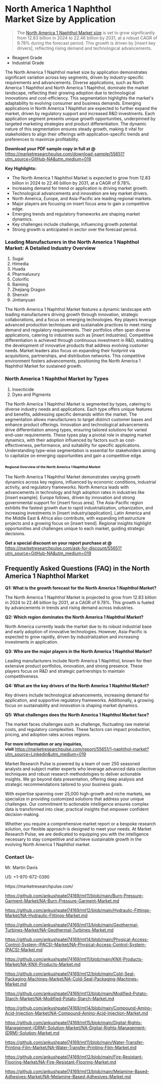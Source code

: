 <h1>North America 1 Naphthol Market&nbsp;Size by Application</h1><blockquote><p>The <a href="https://marketresearchpulse.com/download-sample/55651?utm_source=GitHub-NA&amp;utm_medium=019">North America 1 Naphthol Market size</a> is set to grow significantly from 12.83 billion in 2024 to 22.46 billion by 2031, at a robust CAGR of 9.78% during the forecast period. This growth is driven by [insert key drivers], reflecting rising demand and technological advancements.</p></blockquote><ul><li>Reagent Grade<li> Industrial Grade</li></ul><p>The North America 1 Naphthol market size by application demonstrates significant variation across key segments, driven by industry-specific requirements and advancements. Diverse applications, such as North America 1 Naphthol and North America 1 Naphthol, dominate the market landscape, reflecting their growing adoption due to technological innovations and cost-efficiency. This segmentation highlights the market's adaptability to evolving consumer and business demands. Emerging applications in North America 1 Naphthol are expected to further expand the market, driven by regulatory support and increased R&D investments. Each application segment presents unique growth opportunities, underpinned by targeted marketing strategies and product differentiation. The dynamic nature of this segmentation ensures steady growth, making it vital for stakeholders to align their offerings with application-specific trends and preferences to maximize profitability.</p><p><strong>Download your PDF sample copy in full at @ </strong><a href="https://marketresearchpulse.com/download-sample/55651?utm_source=GitHub-NA&amp;utm_medium=019">https://marketresearchpulse.com/download-sample/55651?utm_source=GitHub-NA&amp;utm_medium=019</a></p><p><strong>Key Highlights: </strong></p><ul><li>The North America 1 Naphthol Market is expected to grow from 12.83 billion in 2024 to 22.46 billion by 2031, at a CAGR of 9.78%.</li><li>Increasing demand for trend or application is driving market growth.</li><li>Technological advancements and innovation are key market drivers.</li><li>North America, Europe, and Asia-Pacific are leading regional markets.</li><li>Major players are focusing on insert focus area to gain a competitive edge.</li><li>Emerging trends and regulatory frameworks are shaping market dynamics.</li><li>Key challenges include challenge, influencing growth potential.</li><li>Strong growth is anticipated in sector over the forecast period.</li></ul><h3>Leading Manufacturers in the North America 1 Naphthol Market: A Detailed Industry Overview</h3><ol><li>Sugai</li><li>Himedia</li><li>Huada</li><li>Pharmaluxury</li><li>Colorific</li><li>Baiming</li><li>Zhejiang Dragon</li><li>Shenxin</li><li>Jintianyuan</li></ol><div class="flex max-w-full flex-col flex-grow"><div class="min-h-8 text-message flex w-full flex-col items-end gap-2 whitespace-normal break-words [.text-message+&amp;]:mt-5" dir="auto" data-message-author-role="assistant" data-message-id="fd8432e4-4910-450d-b182-61b7bfb0a01f" data-message-model-slug="gpt-4o"><div class="flex w-full flex-col gap-1 empty:hidden first:pt-[3px]"><div class="markdown prose w-full break-words dark:prose-invert light"><p>The North America 1 Naphthol Market features a dynamic landscape with leading manufacturers driving growth through innovation, strategic collaborations, and a focus on emerging technologies. Key players leverage advanced production techniques and sustainable practices to meet rising demand and regulatory requirements. Their portfolios often span diverse applications, catering to industries such as [insert industries]. Competitive differentiation is achieved through continuous investment in R&amp;D, enabling the development of innovative products that address evolving customer needs. Market leaders also focus on expanding their footprint via acquisitions, partnerships, and distribution networks. This competitive environment fosters advancements, positioning the North America 1 Naphthol Market for sustained growth.</p></div></div></div></div><h3>North America 1 Naphthol Market by Types</h3><ol><li>Insecticide<li> Dyes and Pigments</li></ol><div class="flex max-w-full flex-col flex-grow"><div class="min-h-8 text-message flex w-full flex-col items-end gap-2 whitespace-normal break-words [.text-message+&amp;]:mt-5" dir="auto" data-message-author-role="assistant" data-message-id="084470be-0bb7-4664-bddf-5156b4f41249" data-message-model-slug="gpt-4o-mini"><div class="flex w-full flex-col gap-1 empty:hidden first:pt-[3px]"><div class="markdown prose w-full break-words dark:prose-invert light"><p>The North America 1 Naphthol Market is segmented by types, catering to diverse industry needs and applications. Each type offers unique features and benefits, addressing specific demands within the market. The segmentation allows manufacturers to target distinct customer bases and enhance product offerings. Innovation and technological advancements drive differentiation among types, ensuring tailored solutions for varied end-user requirements. These types play a pivotal role in shaping market dynamics, with their adoption influenced by factors such as cost-effectiveness, performance, and suitability for specific applications. Understanding type-wise segmentation is essential for stakeholders aiming to capitalize on emerging opportunities and gain a competitive edge.</p></div></div></div></div><h3><span style="font-size: 11px;">Regional Overview of the North America 1 Naphthol Market</span></h3><div class="flex max-w-full flex-col flex-grow"><div class="min-h-8 text-message flex w-full flex-col items-end gap-2 whitespace-normal break-words [.text-message+&amp;]:mt-5" dir="auto" data-message-author-role="assistant" data-message-id="e9038762-ce64-4e30-91c9-9bd413514231" data-message-model-slug="gpt-4o-mini"><div class="flex w-full flex-col gap-1 empty:hidden first:pt-[3px]"><div class="markdown prose w-full break-words dark:prose-invert light"><p>The North America 1 Naphthol Market demonstrates varying growth dynamics across key regions, influenced by economic conditions, industrial activity, and regulatory frameworks. North America leads with advancements in technology and high adoption rates in industries like [insert example]. Europe follows, driven by innovation and strong governmental support for [insert focus area]. The Asia-Pacific region exhibits the fastest growth due to rapid industrialization, urbanization, and increasing investments in [insert industry/application]. Latin America and the Middle East &amp; Africa also contribute, with expanding infrastructure projects and a growing focus on [insert trend]. Regional insights highlight opportunities and challenges unique to each market, guiding strategic decisions.</p></div></div></div></div><p><strong>Get a special discount on your report purchase at @ </strong><a href="https://marketresearchpulse.com/ask-for-discount/55651?utm_source=GitHub-NA&amp;utm_medium=019">https://marketresearchpulse.com/ask-for-discount/55651?utm_source=GitHub-NA&amp;utm_medium=019</a></p><h2>Frequently Asked Questions (FAQ) in the North America 1 Naphthol Market</h2><p><strong>Q1: What is the growth forecast for the North America 1 Naphthol Market?</strong></p><p>The North America 1 Naphthol Market is projected to grow from 12.83 billion in 2024 to 22.46 billion by 2031, at a CAGR of 9.78%. This growth is fueled by advancements in trends and rising demand across industries.</p><p><strong>Q2: Which region dominates the North America 1 Naphthol Market?</strong></p><p>North America currently leads the market due to its robust industrial base and early adoption of innovative technologies. However, Asia-Pacific is expected to grow rapidly, driven by industrialization and increasing investments in application.</p><p><strong>Q3: Who are the major players in the North America 1 Naphthol Market?</strong></p><p>Leading manufacturers include North America 1 Naphthol, known for their extensive product portfolios, innovation, and strong presence. These players focus on R&amp;D and strategic partnerships to maintain competitiveness.</p><p><strong>Q4: What are the key drivers of the North America 1 Naphthol Market?</strong></p><p>Key drivers include technological advancements, increasing demand for application, and supportive regulatory frameworks. Additionally, a growing focus on sustainability and innovation is shaping market dynamics.</p><p><strong>Q5: What challenges does the North America 1 Naphthol Market face?</strong></p><p>The market faces challenges such as challenge, fluctuating raw material costs, and regulatory complexities. These factors can impact production, pricing, and adoption rates across regions.</p><p><strong>For more information or any inquiries, visit&nbsp;</strong><a href="https://marketresearchpulse.com/report/55651/1-naphthol-market?utm_source=Linkedin&utm_medium=019">https://marketresearchpulse.com/report/55651/1-naphthol-market?utm_source=Linkedin&utm_medium=019</a></p><p>Market Research Pulse is powered by a team of over 250 seasoned analysts and subject matter experts who leverage advanced data collection techniques and robust research methodologies to deliver actionable insights. We go beyond data presentation, offering deep analysis and strategic recommendations tailored to your business goals.</p><p>With expertise spanning over 25,000 high-growth and niche markets, we specialize in providing customized solutions that address your unique challenges. Our commitment to actionable intelligence ensures complex data is transformed into clear, practical insights that empower confident decision-making.</p><p>Whether you require a comprehensive market report or a bespoke research solution, our flexible approach is designed to meet your needs. At Market Research Pulse, we are dedicated to equipping you with the intelligence necessary to stay competitive and achieve sustainable growth in the evolving North America 1 Naphthol market.</p><h3><strong>Contact Us-</strong></h3><p>Mr. Martin Davis</p><p>US: +1-970-672-0390</p><p>https://marketresearchpulse.com/</p><p><a href="https://github.com/ankushpatel74169/mt11/blob/main/Burn-Pressure-Garment-Market/NA-Burn-Pressure-Garment-Market.md">https://github.com/ankushpatel74169/mt11/blob/main/Burn-Pressure-Garment-Market/NA-Burn-Pressure-Garment-Market.md</a></p><p><a href="https://github.com/ankushpatel74169/mt12/blob/main/Hydraulic-Fittings-Market/NA-Hydraulic-Fittings-Market.md">https://github.com/ankushpatel74169/mt12/blob/main/Hydraulic-Fittings-Market/NA-Hydraulic-Fittings-Market.md</a></p><p><a href="https://github.com/ankushpatel74169/mt13/blob/main/Geothermal-Turbines-Market/NA-Geothermal-Turbines-Market.md">https://github.com/ankushpatel74169/mt13/blob/main/Geothermal-Turbines-Market/NA-Geothermal-Turbines-Market.md</a></p><p><a href="https://github.com/ankushpatel74169/mt14/blob/main/Physical-Access-Control-System-(PACS)-Market/NA-Physical-Access-Control-System-(PACS)-Market.md">https://github.com/ankushpatel74169/mt14/blob/main/Physical-Access-Control-System-(PACS)-Market/NA-Physical-Access-Control-System-(PACS)-Market.md</a></p><p><a href="https://github.com/ankushpatel74169/mt11/blob/main/KNX-Products-Market/NA-KNX-Products-Market.md">https://github.com/ankushpatel74169/mt11/blob/main/KNX-Products-Market/NA-KNX-Products-Market.md</a></p><p><a href="https://github.com/ankushpatel74169/mt12/blob/main/Cold-Seal-Packaging-Machines-Market/NA-Cold-Seal-Packaging-Machines-Market.md">https://github.com/ankushpatel74169/mt12/blob/main/Cold-Seal-Packaging-Machines-Market/NA-Cold-Seal-Packaging-Machines-Market.md</a></p><p><a href="https://github.com/ankushpatel74169/mt13/blob/main/Modified-Potato-Starch-Market/NA-Modified-Potato-Starch-Market.md">https://github.com/ankushpatel74169/mt13/blob/main/Modified-Potato-Starch-Market/NA-Modified-Potato-Starch-Market.md</a></p><p><a href="https://github.com/ankushpatel74169/mt14/blob/main/Compound-Amino-Acid-Injection-Market/NA-Compound-Amino-Acid-Injection-Market.md">https://github.com/ankushpatel74169/mt14/blob/main/Compound-Amino-Acid-Injection-Market/NA-Compound-Amino-Acid-Injection-Market.md</a></p><p><a href="https://github.com/ankushpatel74169/mt15/blob/main/Digital-Rights-Management-(DRM)-Solution-Market/NA-Digital-Rights-Management-(DRM)-Solution-Market.md">https://github.com/ankushpatel74169/mt15/blob/main/Digital-Rights-Management-(DRM)-Solution-Market/NA-Digital-Rights-Management-(DRM)-Solution-Market.md</a></p><p><a href="https://github.com/ankushpatel74169/mt11/blob/main/Water-Transfer-Printing-Film-Market/NA-Water-Transfer-Printing-Film-Market.md">https://github.com/ankushpatel74169/mt11/blob/main/Water-Transfer-Printing-Film-Market/NA-Water-Transfer-Printing-Film-Market.md</a></p><p><a href="https://github.com/ankushpatel74169/mt12/blob/main/Fire-Resistant-Flooring-Market/NA-Fire-Resistant-Flooring-Market.md">https://github.com/ankushpatel74169/mt12/blob/main/Fire-Resistant-Flooring-Market/NA-Fire-Resistant-Flooring-Market.md</a></p><p><a href="https://github.com/ankushpatel74169/mt13/blob/main/Melamine-Based-Adhesives-Market/NA-Melamine-Based-Adhesives-Market.md">https://github.com/ankushpatel74169/mt13/blob/main/Melamine-Based-Adhesives-Market/NA-Melamine-Based-Adhesives-Market.md</a></p>

